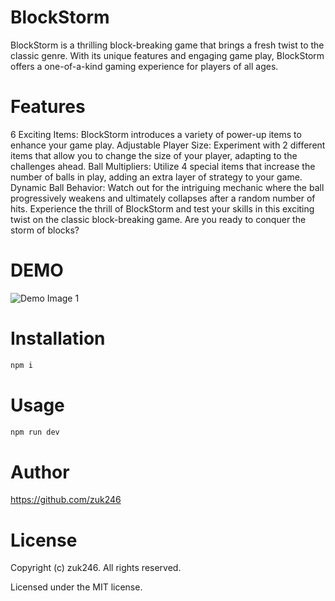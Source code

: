 # BlockStorm

BlockStorm is a thrilling block-breaking game that brings a fresh twist to the classic genre. With its unique features and engaging game play, BlockStorm offers a one-of-a-kind gaming experience for players of all ages.

# Features

6 Exciting Items: BlockStorm introduces a variety of power-up items to enhance your game play.
Adjustable Player Size: Experiment with 2 different items that allow you to change the size of your player, adapting to the challenges ahead.
Ball Multipliers: Utilize 4 special items that increase the number of balls in play, adding an extra layer of strategy to your game.
Dynamic Ball Behavior: Watch out for the intriguing mechanic where the ball progressively weakens and ultimately collapses after a random number of hits.
Experience the thrill of BlockStorm and test your skills in this exciting twist on the classic block-breaking game. Are you ready to conquer the storm of blocks?

# DEMO

![Demo Image 1](art/demo.png)

# Installation

```bash
npm i
```

# Usage

```bash
npm run dev
```

# Author

https://github.com/zuk246

# License

Copyright (c) zuk246. All rights reserved.

Licensed under the MIT license.
